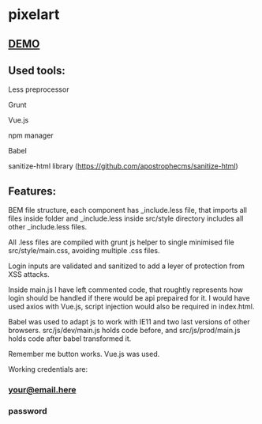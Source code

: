 # pixelart

## [DEMO](https://marius-lastauskas.000webhostapp.com/pixel-art/)

## Used tools:
Less preprocessor

Grunt

Vue.js

npm manager

Babel

sanitize-html library (https://github.com/apostrophecms/sanitize-html)

## Features:
BEM file structure, each component has _include.less file, that imports all files inside folder
and _include.less inside src/style directory includes all other _include.less files.

All .less files are compiled with grunt js helper to single minimised file src/style/main.css, 
avoiding multiple .css files.

Login inputs are validated and sanitized to add a leyer of protection from XSS attacks.

Inside main.js I have left commented code, that roughtly represents how login should be handled if there would be api prepaired for it. I would have used axios with Vue.js, script injection would also be required in index.html.

Babel was used to adapt js to work with IE11 and two last versions of other browsers.
src/js/dev/main.js holds code before, and src/js/prod/main.js holds code after babel transformed it.

Remember me button works.
Vue.js was used.

Working credentials are: 
### your@email.here
### password